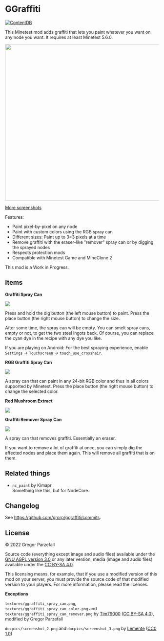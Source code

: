 # GGraffiti

[![ContentDB](https://content.minetest.net/packages/grorp/ggraffiti/shields/downloads/)](https://content.minetest.net/packages/grorp/ggraffiti/)

This Minetest mod adds graffiti that lets you paint whatever you want on any node you want. It requires at least Minetest 5.6.0.

<img src="./docpics/screenshot_1.png" style="width: 512px;" />

[More screenshots](./SCREENSHOTS.md)

Features:

- Paint pixel-by-pixel on any node
- Paint with custom colors using the RGB spray can
- Different sizes: Paint up to 3×3 pixels at a time
- Remove graffiti with the eraser-like "remover" spray can or by digging the sprayed nodes
- Respects protection mods
- Compatible with Minetest Game and MineClone 2

This mod is a Work in Progress.

## Items

**Graffiti Spray Can**

![](./docpics/recipe_spray_can_mtg.png)

Press and hold the dig button (the left mouse button) to paint. Press the place button (the right mouse button) to change the size.

After some time, the spray can will be empty. You can smelt spray cans, empty or not, to get the two steel ingots back. Of course, you can replace the cyan dye in the recipe with any dye you like.

If you are playing on Android: For the best spraying experience, enable `Settings` → `Touchscreen` → `touch_use_crosshair`.

**RGB Graffiti Spray Can**

![](./docpics/recipe_rgb_spray_can_mtg.png)

A spray can that can paint in any 24-bit RGB color and thus in all colors supported by Minetest. Press the place button (the right mouse button) to change the selected color.

**Red Mushroom Extract**

![](./docpics/recipe_red_mushroom_extract_mtg.png)

**Graffiti Remover Spray Can**

![](./docpics/recipe_remover_spray_can_mtg.png)

A spray can that removes graffiti. Essentially an eraser.

If you want to remove a lot of graffiti at once, you can simply dig the affected nodes and place them again. This will remove all graffiti that is on them.

## Related things

- `nc_paint` by Kimapr  
  Something like this, but for NodeCore.

## Changelog

See https://github.com/grorp/ggraffiti/commits.

## License

© 2022 Gregor Parzefall

Source code (everything except image and audio files) available under the [GNU AGPL version 3.0](https://www.gnu.org/licenses/agpl-3.0.html) or any later version, media (image and audio files) available under the [CC BY-SA 4.0](https://creativecommons.org/licenses/by-sa/4.0/).

This licensing means, for example, that if you use a modified version of this mod on your server, you must provide the source code of that modified version to your players. For more information, please read the licenses.

**Exceptions**

`textures/ggraffiti_spray_can.png`, `textures/ggraffiti_spray_can_color.png` and `textures/ggraffiti_spray_can_remover.png` by [Tim79000](https://github.com/Tim79000) ([CC BY-SA 4.0](https://creativecommons.org/licenses/by-sa/4.0/)), modified by Gregor Parzefall

`docpics/screenshot_2.png` and `docpics/screenshot_3.png` by [Lemente](https://github.com/Lemente) ([CC0 1.0](https://creativecommons.org/publicdomain/zero/1.0/))
